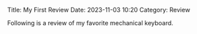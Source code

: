 Title: My First Review
Date: 2023-11-03 10:20
Category: Review

Following is a review of my favorite mechanical keyboard.